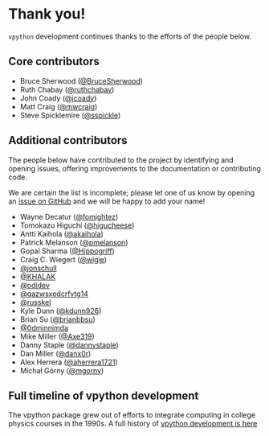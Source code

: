 # Thank you!

`vpython` development continues thanks to the efforts of the people below.

## Core contributors

+ Bruce Sherwood ([@BruceSherwood](https://github.com/BruceSherwood))
+ Ruth Chabay ([@ruthchabay](https://github.com/ruthchabay))
+ John Coady ([@jcoady](https://github.com/jcoady))
+ Matt Craig ([@mwcraig](https://github.com/mwcraig))
+ Steve Spicklemire ([@sspickle](https://github.com/sspickle))

## Additional contributors

The people below have contributed to the project by identifying and opening
issues, offering improvements to the documentation or contributing code.

We are certain the list is incomplete; please let one of us know by opening an [issue on GitHub](https://github.com/vpython/vpython-jupyter/issues) and we will be happy to add your name!

+ Wayne Decatur ([@fomightez](https://github.com/fomightez))
+ Tomokazu Higuchi ([@higucheese](https://github.com/higucheese))
+ Antti Kaihola ([@akaihola](https://github.com/akaihola))
+ Patrick Melanson ([@pmelanson](https://github.com/pmelanson))
+ Gopal Sharma ([@Hippogriff](https://github.com/Hippogriff))
+ Craig C. Wiegert ([@wigie](https://github.com/wigie))
+ [@jonschull](https://github.com/jonschull)
+ [@KHALAK](https://github.com/KHALAK)
+ [@odidev](https://github.com/odidev)
+ [@qazwsxedcrfvtg14](https://github.com/qazwsxedcrfvtg14)
+ [@russkel](https://github.com/russkel)
+ Kyle Dunn ([@kdunn926](https://github.com/kdunn926))
+ Brian Su ([@brianbbsu](https://github.com/brianbbsu))
+ [@0dminnimda](https://github.com/0dminnimda)
+ Mike Miller ([@Axe319](https://github.com/axe319))
+ Danny Staple ([@dannystaple](https://github.com/dannystaple))
+ Dan Miller ([@danx0r](https://github.com/danx0r))
+ Alex Herrera ([@aherrera1721](https://github.com/aherrera1721))
+ Michał Górny ([@mgorny](https://github.com/mgorny))

## Full timeline of vpython development

The vpython package grew out of efforts to integrate computing in college physics courses in the 1990s. A full history of [vpython development is here](https://brucesherwood.net/?p=136)
